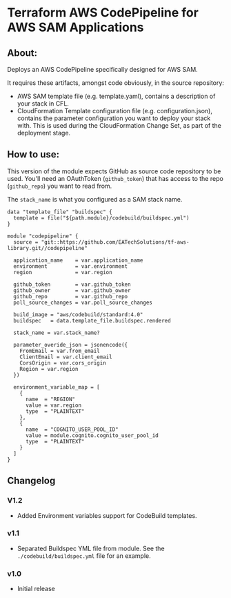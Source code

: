 # Terraform AWS CodePipeline for AWS SAM Applications

## About:

Deploys an AWS CodePipeline specifically designed for AWS SAM.

It requires these artifacts, amongst code obviously, in the source repository:
- AWS SAM template file (e.g. template.yaml), contains a description of your stack in CFL.
- CloudFormation Template configuration file (e.g. configuration.json), contains the parameter configuration you want to deploy your stack with. This is used during the CloudFormation Change Set, as part of the deployment stage.

## How to use:

This version of the module expects GitHub as source code repository to be used. You'll need an OAuthToken (``github_token``)  that has access to the repo (``github_repo``) you want to read from.

The ``stack_name`` is what you configured as a SAM stack name.

```hcl
data "template_file" "buildspec" {
  template = file("${path.module}/codebuild/buildspec.yml")
}

module "codepipeline" {
  source = "git::https://github.com/EATechSolutions/tf-aws-library.git//codepipeline"

  application_name    = var.application_name
  environment         = var.environment
  region              = var.region

  github_token        = var.github_token
  github_owner        = var.github_owner
  github_repo         = var.github_repo
  poll_source_changes = var.poll_source_changes

  build_image = "aws/codebuild/standard:4.0"
  buildspec   = data.template_file.buildspec.rendered

  stack_name = var.stack_name?

  parameter_overide_json = jsonencode({
    FromEmail = var.from_email
    ClientEmail = var.client_email
    CorsOrigin = var.cors_origin
    Region = var.region
  })

  environment_variable_map = [
    {
      name  = "REGION"
      value = var.region
      type  = "PLAINTEXT"
    },
    {
      name  = "COGNITO_USER_POOL_ID"
      value = module.cognito.cognito_user_pool_id
      type  = "PLAINTEXT"
    }
  ]
}
```

## Changelog

### V1.2
 - Added Environment variables support for CodeBuild templates.

### v1.1
 - Separated Buildspec YML file from module. See the ``./codebuild/buildspec.yml`` file for an example.

### v1.0
 - Initial release